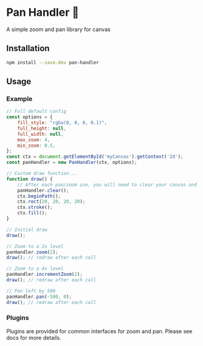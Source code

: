 # Pan Handler 🥘
  A simple zoom and pan library for canvas

## Installation

```sh
npm install --save-dev pan-handler
```

## Usage

### Example

```js
// Full default config
const options = {
	fill_style: "rgba(0, 0, 0, 0.1)",
	full_height: null,
	full_width: null,
	max_zoom: 4,
	min_zoom: 0.5,
};
const ctx = document.getElementById('myCanvas').getContext('2d');
const panHandler = new PanHandler(ctx, options);

// Custom draw function...
function draw() {
	// After each pan/zoom use, you will need to clear your canvas and draw it again
	panHandler.clear();
	ctx.beginPath();
	ctx.rect(20, 20, 20, 20);
	ctx.stroke();
	ctx.fill();
}

// Initial draw
draw();

// Zoom to a 2x level
panHandler.zoom(2);
draw(); // redraw after each call

// Zoom to a 4x level
panHandler.incrementZoom(2);
draw(); // redraw after each call

// Pan left by 500
panHandler.pan(-500, 0);
draw(); // redraw after each call
```

### Plugins

Plugins are provided for common interfaces for zoom and pan. Please see docs for more details.

